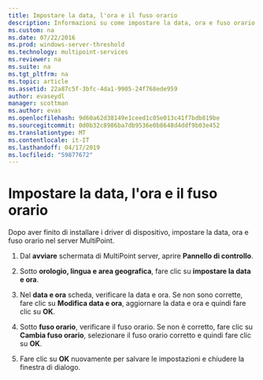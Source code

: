 ```yaml
---
title: Impostare la data, l'ora e il fuso orario
description: Informazioni su come impostare la data, ora e fuso orario in MultiPoint Services
ms.custom: na
ms.date: 07/22/2016
ms.prod: windows-server-threshold
ms.technology: multipoint-services
ms.reviewer: na
ms.suite: na
ms.tgt_pltfrm: na
ms.topic: article
ms.assetid: 22a87c5f-3bfc-4da1-9905-24f768ede959
author: evaseydl
manager: scottman
ms.author: evas
ms.openlocfilehash: 9d60a62d38149e1ceed1c05e013c41f7bdb819be
ms.sourcegitcommit: 0d0b32c8986ba7db9536e0b8648d4ddf9b03e452
ms.translationtype: MT
ms.contentlocale: it-IT
ms.lasthandoff: 04/17/2019
ms.locfileid: "59877672"
---
```

# <a name="set-the-date-time-and-time-zone"></a>Impostare la data, l'ora e il fuso orario
Dopo aver finito di installare i driver di dispositivo, impostare la data, ora e fuso orario nel server MultiPoint.  
  
1.  Dal **avviare** schermata di MultiPoint server, aprire **Pannello di controllo**.  
  
2.  Sotto **orologio, lingua e area geografica**, fare clic su **impostare la data e ora**.  
  
3.  Nel **data e ora** scheda, verificare la data e ora. Se non sono corrette, fare clic su **Modifica data e ora**, aggiornare la data e ora e quindi fare clic su **OK**.  
  
4.  Sotto **fuso orario**, verificare il fuso orario. Se non è corretto, fare clic su **Cambia fuso orario**, selezionare il fuso orario corretto e quindi fare clic su **OK**.  
  
5.  Fare clic su **OK** nuovamente per salvare le impostazioni e chiudere la finestra di dialogo.